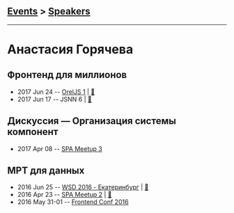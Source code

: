 ## [Events](../README.md) > [Speakers](../speakers.md)
---

# Анастасия Горячева

## Фронтенд для миллионов
- 2017 Jun 24 -- [OrelJS 1](https://www.youtube.com/watch?v=hwQVbyKcRnA)  | [:notebook:](http://oreljs.ru/first/files/OrelJS%2024.06.17%20%20-%20%D0%93%D0%BE%D1%80%D1%8F%D1%87%D0%B5%D0%B2%D0%B0%20%D0%90.%20%D0%A4%D1%80%D0%BE%D0%BD%D1%82%D0%B5%D0%BD%D0%B4%20%D0%B4%D0%BB%D1%8F%20%D0%BC%D0%B8%D0%BB%D0%BB%D0%B8%D0%BE%D0%BD%D0%BE%D0%B2.pdf)  
- 2017 Jun 17 -- JSNN 6  | [:notebook:](https://www.slideshare.net/negoryacheva/ss-77015972)  
## Дискуссия — Организация системы компонент
- 2017 Apr 08 -- [SPA Meetup 3](https://www.youtube.com/watch?v=h23HbKaUbaU)    
## МРТ для данных
- 2016 Jun 25 -- [WSD 2016 - Екатеринбург](https://www.youtube.com/watch?v=46YeR1vlh7E)  | [:notebook:](https://wsd.events/2016/06/25/pres/data-mri.pdf)  
- 2016 Apr 23 -- [SPA Meetup 2](https://youtu.be/1QtPtvi72SI)  | [:notebook:](https://github.com/lahmatiy/moscow-spa-meetup-2/raw/master/pdf/mri-for-data.pdf)  
- 2016 May 31-01 -- [Frontend Conf 2016](https://www.youtube.com/watch?v=PXkFph_KIAw)    
